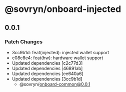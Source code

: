 # @sovryn/onboard-injected

## 0.0.1

### Patch Changes

- 3cc9b1d: feat(injected): injected wallet support
- c08c8e4: feat(hw): hardware wallet support
- Updated dependencies [c2c77d3]
- Updated dependencies [46891ab]
- Updated dependencies [ee640a6]
- Updated dependencies [3cc9b1d]
  - @sovryn/onboard-common@0.0.1
